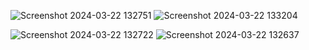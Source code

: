 
![Screenshot 2024-03-22 132751](https://github.com/Priyasingh-12/Note-app/assets/149884436/f378c1b4-28ff-4b84-97cc-40caced68831)
![Screenshot 2024-03-22 133204](https://github.com/Priyasingh-12/Note-app/assets/149884436/f247dc12-50ab-4a80-98ca-62841e64a52d)

![Screenshot 2024-03-22 132722](https://github.com/Priyasingh-12/Note-app/assets/149884436/0d8dc5c7-2c48-4e84-aea8-26d7af798e86)
![Screenshot 2024-03-22 132637](https://github.com/Priyasingh-12/Note-app/assets/149884436/50d987f1-832b-4d05-be62-ac7945542db4)
